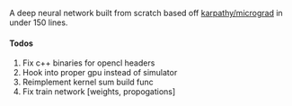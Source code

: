 A deep neural network built from scratch based off [karpathy/micrograd](https://github.com/karpathy/micrograd)
in under 150 lines.

#### Todos
1. Fix c++ binaries for opencl headers
2. Hook into proper gpu instead of simulator
3. Reimplement kernel sum build func
4. Fix train network [weights, propogations]

